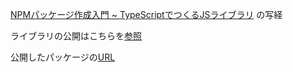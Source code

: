 [NPMパッケージ作成入門 ~ TypeScriptでつくるJSライブラリ](https://zenn.dev/sprout2000/books/9325fe6c9c1ba9) の写経

ライブラリの公開はこちらを[参照](https://zenn.dev/yusuke99/books/fcd96342f5cb1b468799/viewer/publish)

公開したパッケージの[URL](https://www.npmjs.com/package/my-hello-lib-nsuzuki7713)